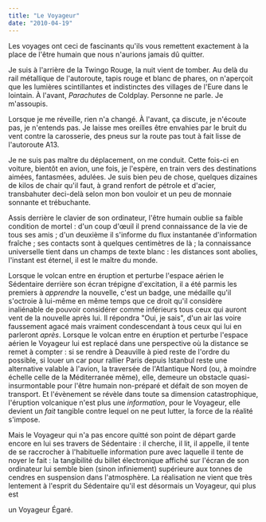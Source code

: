 ```yaml
---
title: "Le Voyageur"
date: "2010-04-19"
---
```


Les voyages ont ceci de fascinants qu'ils vous remettent exactement à la place de l'être humain que nous n'aurions jamais dû quitter.

Je suis à l'arrière de la Twingo Rouge, la nuit vient de tomber. Au delà du rail métallique de l'autoroute, tapis rouge et blanc de phares, on n'aperçoit que les lumières scintillantes et indistinctes des villages de l'Eure dans le lointain. À l'avant, _Parachutes_ de Coldplay. Personne ne parle. Je m'assoupis.

Lorsque je me réveille, rien n'a changé. À l'avant, ça discute, je n'écoute pas, je n'entends pas. Je laisse mes oreilles être envahies par le bruit du vent contre la carosserie, des pneus sur la route pas tout à fait lisse de l'autoroute A13.

Je ne suis pas maître du déplacement, on me conduit. Cette fois-ci en voiture, bientôt en avion, une fois, je l'espère, en train vers des destinations aimées, fantasmées, adulées. Je suis bien peu de chose, quelques dizaines de kilos de chair qu'il faut, à grand renfort de pétrole et d'acier, transbahuter deci-delà selon mon bon vouloir et un peu de monnaie sonnante et trébuchante.

Assis derrière le clavier de son ordinateur, l'être humain oublie sa faible condition de mortel : d'un coup d'œuil il prend connaissance de la vie de tous ses amis ; d'un deuxième il s'informe du flux instantanée d'information fraîche ; ses contacts sont à quelques centimètres de là ; la connaissance universelle tient dans un champs de texte blanc : les distances sont abolies, l'instant est éternel, il est le maître du monde.

Lorsque le volcan entre en éruption et perturbe l'espace aérien le Sédentaire derrière son écran trépigne d'excitation, il a été parmis les premiers à _apprendre_ la nouvelle, c'est un badge, une médaille qu'il s'octroie à lui-même en même temps que ce droit qu'il considère inaliénable de pouvoir considérer comme inférieurs tous ceux qui auront vent de la nouvelle après lui. Il répondra "Oui, je sais", d'un air las voire faussement agacé mais vraiment condescendant à tous ceux qui lui en parleront _après_. Lorsque le volcan entre en éruption et perturbe l'espace aérien le Voyageur lui est replacé dans une perspective où la distance se remet à compter : si se rendre à Deauville à pied reste de l'ordre du possible, si louer un car pour rallier Paris depuis Istanbul reste une alternative valable à l'avion, la traversée de l'Atlantique Nord (ou, à moindre échelle celle de la Méditerranée même), elle, demeure un obstacle quasi-insurmontable pour l'être humain non-préparé et défait de son moyen de transport. Et l'évènement se révèle dans toute sa dimension catastrophique, l'éruption volcanique n'est plus une _information_, pour le Voyageur, elle devient un _fait_ tangible contre lequel on ne peut lutter, la force de la réalité s'impose.

Mais le Voyageur qui n'a pas encore quitté son point de départ garde encore en lui ses travers de Sédentaire : il cherche, il lit, il appelle, il tente de se raccrocher à l'habituelle information pure avec laquelle il tente de noyer le fait : la tangibilité du billet électronique affiché sur l'écran de son ordinateur lui semble bien (sinon infiniement) supérieure aux tonnes de cendres en suspension dans l'atmosphère. La réalisation ne vient que très lentement à l'esprit du Sédentaire qu'il est désormais un Voyageur, qui plus est

un Voyageur Égaré.
